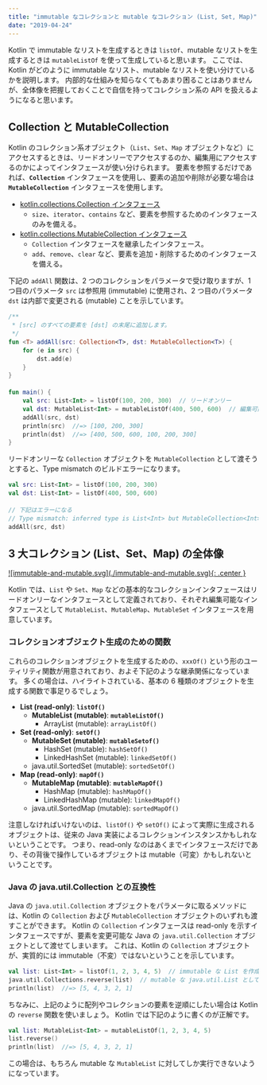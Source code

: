 ```yaml
---
title: "immutable なコレクションと mutable なコレクション (List, Set, Map)"
date: "2019-04-24"
---
```


Kotlin で immutable なリストを生成するときは `listOf`、mutable なリストを生成するときは `mutableListOf` を使って生成していると思います。
ここでは、Kotlin がどのように immutable なリスト、mutable なリストを使い分けているかを説明します。
内部的な仕組みを知らなくてもあまり困ることはありませんが、全体像を把握しておくことで自信を持ってコレクション系の API を扱えるようになると思います。


Collection と MutableCollection
----

Kotlin のコレクション系オブジェクト（`List`、`Set`、`Map` オブジェクトなど）にアクセスするときは、リードオンリーでアクセスするのか、編集用にアクセスするのかによってインタフェースが使い分けられます。
要素を参照するだけであれば、**`Collection`** インタフェースを使用し、要素の追加や削除が必要な場合は **`MutableCollection`** インタフェースを使用します。

* [kotlin.collections.Collection インタフェース](https://kotlinlang.org/api/latest/jvm/stdlib/kotlin.collections/-collection/index.html)
    * `size`、`iterator`、`contains` など、要素を参照するためのインタフェースのみを備える。
* [kotlin.collections.MutableCollection インタフェース](https://kotlinlang.org/api/latest/jvm/stdlib/kotlin.collections/-mutable-collection/index.html)
    * `Collection` インタフェースを継承したインタフェース。
    * `add`、`remove`、`clear` など、要素を追加・削除するためのインタフェースを備える。

下記の `addAll` 関数は、2 つのコレクションをパラメータで受け取りますが、1 つ目のパラメータ `src` は参照用 (immutable) に使用され、2 つ目のパラメータ `dst` は内部で変更される (mutable) ことを示しています。

```kotlin
/**
 * [src] のすべての要素を [dst] の末尾に追加します。
 */
fun <T> addAll(src: Collection<T>, dst: MutableCollection<T>) {
    for (e in src) {
        dst.add(e)
    }
}

fun main() {
    val src: List<Int> = listOf(100, 200, 300)  // リードオンリー
    val dst: MutableList<Int> = mutableListOf(400, 500, 600)  // 編集可能
    addAll(src, dst)
    println(src)  //=> [100, 200, 300]
    println(dst)  //=> [400, 500, 600, 100, 200, 300]
}
```

リードオンリーな `Collection` オブジェクトを `MutableCollection` として渡そうとすると、Type mismatch のビルドエラーになります。

```kotlin
val src: List<Int> = listOf(100, 200, 300)
val dst: List<Int> = listOf(400, 500, 600)

// 下記はエラーになる
// Type mismatch: inferred type is List<Int> but MutableCollection<Int> was expected
addAll(src, dst)
```


3 大コレクション (List、Set、Map) の全体像
----

<a href="./immutable-and-mutable.puml.txt">
![immutable-and-mutable.svg](./immutable-and-mutable.svg){: .center }
</a>

Kotlin では、`List` や `Set`、`Map` などの基本的なコレクションインタフェースはリードオンリーなインタフェースとして定義されており、それぞれ編集可能なインタフェースとして `MutableList`、`MutableMap`、`MutableSet` インタフェースを用意しています。

### コレクションオブジェクト生成のための関数

これらのコレクションオブジェクトを生成するための、`xxxOf()` という形のユーティリティ関数が用意されており、およそ下記のような継承関係になっています。
多くの場合は、ハイライトされている、基本の 6 種類のオブジェクトを生成する関数で事足りるでしょう。

- <b>List (read-only)</b>: **`listOf()`**
    - <b>MutableList (mutable)</b>: **`mutableListOf()`**
        - ArrayList (mutable): `arrayListOf()`
- <b>Set (read-only)</b>: **`setOf()`**
    - <b>MutableSet (mutable)</b>: **`mutableSetof()`**
        - HashSet (mutable): `hashSetOf()`
        - LinkedHashSet (mutable): `linkedSetOf()`
    - java.util.SortedSet (mutable): `sortedSetOf()`
- <b>Map (read-only)</b>: **`mapOf()`**
    - <b>MutableMap (mutable)</b>: **`mutableMapOf()`**
        - HashMap (mutable): `hashMapOf()`
        - LinkedHashMap (mutable): `linkedMapOf()`
    - java.util.SortedMap (mutable): `sortedMapOf()`

注意しなければいけないのは、`listOf()` や `setOf()` によって実際に生成されるオブジェクトは、従来の Java 実装によるコレクションインスタンスかもしれないということです。
つまり、read-only なのはあくまでインタフェースだけであり、その背後で操作しているオブジェクトは mutable（可変）かもしれないということです。


### Java の java.util.Collection との互換性

Java の `java.util.Collection` オブジェクトをパラメータに取るメソッドには、Kotlin の `Collection` および `MutableCollection` オブジェクトのいずれも渡すことができます。
Kotlin の `Collection` インタフェースは read-only を示すインタフェースですが、要素を変更可能な Java の `java.util.Collection` オブジェクトとして渡せてしまいます。
これは、Kotlin の `Collection` オブジェクトが、実質的には immutable（不変）ではないということを示しています。

```kotlin
val list: List<Int> = listOf(1, 2, 3, 4, 5)  // immutable な List を作成しているつもり
java.util.Collections.reverse(list)  // mutable な java.util.List として渡せてしまう
println(list)  //=> [5, 4, 3, 2, 1]
```

ちなみに、上記のように配列やコレクションの要素を逆順にしたい場合は Kotlin の `reverse` 関数を使いましょう。
Kotlin では下記のように書くのが正解です。

```kotlin
val list: MutableList<Int> = mutableListOf(1, 2, 3, 4, 5)
list.reverse()
println(list)  //=> [5, 4, 3, 2, 1]
```

この場合は、もちろん mutable な `MutableList` に対してしか実行できないようになっています。


